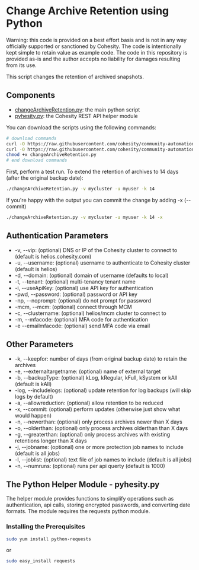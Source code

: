 # Change Archive Retention using Python

Warning: this code is provided on a best effort basis and is not in any way officially supported or sanctioned by Cohesity. The code is intentionally kept simple to retain value as example code. The code in this repository is provided as-is and the author accepts no liability for damages resulting from its use.

This script changes the retention of archived snapshots.

## Components

* [changeArchiveRetention.py](https://raw.githubusercontent.com/cohesity/community-automation-samples/main/python/changeArchiveRetention/changeArchiveRetention.py): the main python script
* [pyhesity.py](https://raw.githubusercontent.com/cohesity/community-automation-samples/main/python/pyhesity/pyhesity.py): the Cohesity REST API helper module

You can download the scripts using the following commands:

```bash
# download commands
curl -O https://raw.githubusercontent.com/cohesity/community-automation-samples/main/python/changeArchiveRetention/changeArchiveRetention.py
curl -O https://raw.githubusercontent.com/cohesity/community-automation-samples/main/python/pyhesity.py
chmod +x changeArchiveRetention.py
# end download commands
```

First, perform a test run. To extend the retention of archives to 14 days (after the original backup date):

```bash
./changeArchiveRetention.py -v mycluster -u myuser -k 14
```

If you're happy with the output you can commit the change by adding -x (--commit)

```bash
./changeArchiveRetention.py -v mycluster -u myuser -k 14 -x
```

## Authentication Parameters

* -v, --vip: (optional) DNS or IP of the Cohesity cluster to connect to (default is helios.cohesity.com)
* -u, --username: (optional) username to authenticate to Cohesity cluster (default is helios)
* -d, --domain: (optional) domain of username (defaults to local)
* -t, --tenant: (optional) multi-tenancy tenant name
* -i, --useApiKey: (optional) use API key for authentication
* -pwd, --password: (optional) password or API key
* -np, --noprompt: (optional) do not prompt for password
* -mcm, --mcm: (optional) connect through MCM
* -c, --clustername: (optional) helios/mcm cluster to connect to
* -m, --mfacode: (optional) MFA code for authentication
* -e --emailmfacode: (optional) send MFA code via email

## Other Parameters

* -k, --keepfor: number of days (from original backup date) to retain the archives
* -e, --externaltargetname: (optional) name of external target
* -b, --backupType: (optional) kLog, kRegular, kFull, kSystem or kAll (default is kAll)
* -log, --includelogs: (optional) update retention for log backups (will skip logs by default)
* -a, --allowreduction: (optional) allow retention to be reduced
* -x, --commit: (optional) perform updates (otherwise just show what would happen)
* -n, --newerthan: (optional) only process archives newer than X days
* -o, --olderthan: (optional) only process archives olderthan than X days
* -g, --greaterthan: (optional) only process archives with existing retentions longer than X days
* -j, --jobname: (optional) one or more protection job names to include (default is all jobs)
* -l, --joblist: (optional) text file of job names to include (default is all jobs)
* -n, --numruns: (optional) runs per api querty (default is 1000)

## The Python Helper Module - pyhesity.py

The helper module provides functions to simplify operations such as authentication, api calls, storing encrypted passwords, and converting date formats. The module requires the requests python module.

### Installing the Prerequisites

```bash
sudo yum install python-requests
```

or

```bash
sudo easy_install requests
```
